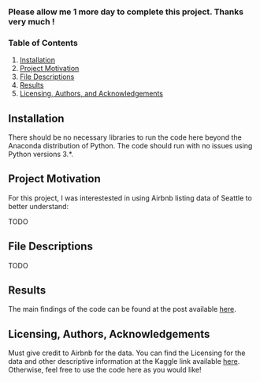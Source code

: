 ### Please allow me 1 more day to complete this project. Thanks very much !

### Table of Contents

1. [Installation](#installation)
2. [Project Motivation](#motivation)
3. [File Descriptions](#files)
4. [Results](#results)
5. [Licensing, Authors, and Acknowledgements](#licensing)

## Installation <a name="installation"></a>

There should be no necessary libraries to run the code here beyond the Anaconda distribution of Python.  The code should run with no issues using Python versions 3.*.

## Project Motivation<a name="motivation"></a>

For this project, I was interestested in using Airbnb listing data of Seattle to better understand:

TODO



## File Descriptions <a name="files"></a>

TODO

## Results<a name="results"></a>

The main findings of the code can be found at the post available [here](https://medium.com/@bestoneguy/how-to-create-a-best-listing-on-airbnb-a-study-from-seattle-airbnb-listing-data-9055d4b92be3).

## Licensing, Authors, Acknowledgements<a name="licensing"></a>

Must give credit to Airbnb for the data.  You can find the Licensing for the data and other descriptive information at the Kaggle link available [here](https://www.kaggle.com/airbnb/seattle).  Otherwise, feel free to use the code here as you would like! 


